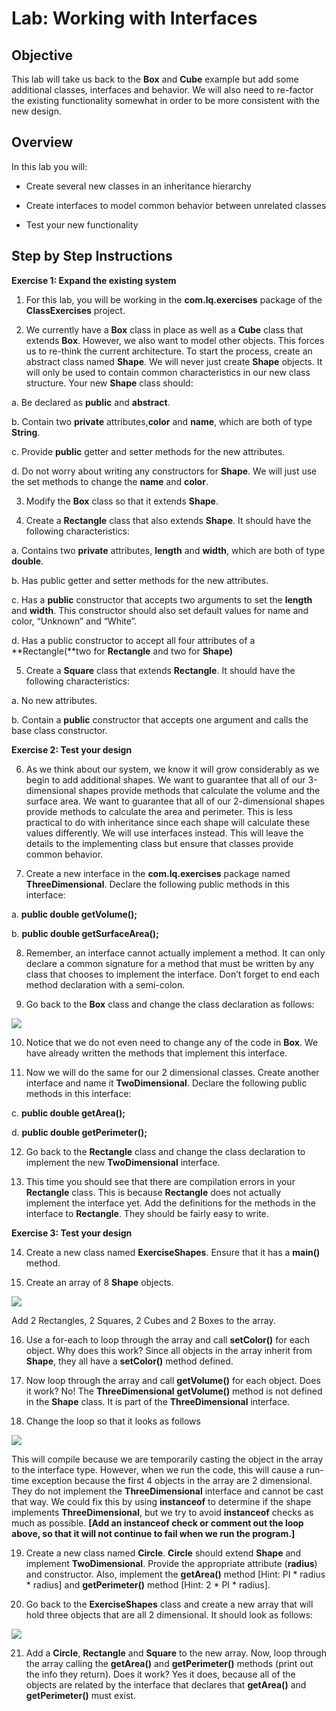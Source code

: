 # Lab: Working with Interfaces

## **Objective**

This lab will take us back to the **Box** and **Cube** example but add some additional classes, interfaces and behavior. We will also need to re-factor the existing functionality somewhat in order to be more consistent with the new design.

## **Overview**

In this lab you will:

-   Create several new classes in an inheritance hierarchy
    
-   Create interfaces to model common behavior between unrelated classes
    
-   Test your new functionality
    

## **Step by Step Instructions**

**Exercise 1: Expand the existing system**

1. For this lab, you will be working in the **com.lq.exercises** package of the **ClassExercises** project.

2. We currently have a **Box** class in place as well as a **Cube** class that extends **Box**. However, we also want to model other objects. This forces us to re-think the current architecture. To start the process, create an abstract class named **Shape**. We will never just create **Shape** objects. It will only be used to contain common characteristics in our new class structure. Your new **Shape** class should:

a. Be declared as **public** and **abstract**.

b. Contain two **private** attributes,**color** and **name**, which are both of type **String**.

c. Provide **public** getter and setter methods for the new attributes.

d. Do not worry about writing any constructors for **Shape**. We will just use the set methods to change the **name** and **color**.

3. Modify the **Box** class so that it extends **Shape**.

4. Create a **Rectangle** class that also extends **Shape**. It should have the following characteristics:

a. Contains two **private** attributes, **length** and **width**, which are both of type **double**.

b. Has public getter and setter methods for the new attributes.

c. Has a **public** constructor that accepts two arguments to set the **length** and **width**. This constructor should also set default values for name and color, “Unknown” and “White”.

d. Has a public constructor to accept all four attributes of a **Rectangle(**two for **Rectangle** and two for **Shape)**

5. Create a **Square** class that extends **Rectangle**. It should have the following characteristics:

a. No new attributes.

b. Contain a **public** constructor that accepts one argument and calls the base class constructor.

**Exercise 2: Test your design**

6. As we think about our system, we know it will grow considerably as we begin to add additional shapes. We want to guarantee that all of our 3-dimensional shapes provide methods that calculate the volume and the surface area. We want to guarantee that all of our 2-dimensional shapes provide methods to calculate the area and perimeter. This is less practical to do with inheritance since each shape will calculate these values differently. We will use interfaces instead. This will leave the details to the implementing class but ensure that classes provide common behavior.

7. Create a new interface in the **com.lq.exercises** package named **ThreeDimensional**. Declare the following public methods in this interface:

a. **public double getVolume();**

b. **public double getSurfaceArea();**

8. Remember, an interface cannot actually implement a method. It can only declare a common signature for a method that must be written by any class that chooses to implement the interface. Don’t forget to end each method declaration with a semi-colon.

9. Go back to the **Box** class and change the class declaration as follows:

![](https://d3c33hcgiwev3.cloudfront.net/imageAssetProxy.v1/eQKU3HRST7qClNx0Uh-6cA_ef1ef1495d7b4568a9b62c94b4cbff93_Image-11-1.png?expiry=1704153600000&hmac=ZF5boNeH_pw56-_chGSdmtklU4HWZvHxZrujedtVSBE)

10. Notice that we do not even need to change any of the code in **Box**. We have already written the methods that implement this interface.

11. Now we will do the same for our 2 dimensional classes. Create another interface and name it **TwoDimensional**. Declare the following public methods in this interface:

c. **public double getArea();**

d. **public double getPerimeter();**

12. Go back to the **Rectangle** class and change the class declaration to implement the new **TwoDimensional** interface.

13. This time you should see that there are compilation errors in your **Rectangle** class. This is because **Rectangle** does not actually implement the interface yet. Add the definitions for the methods in the interface to **Rectangle**. They should be fairly easy to write.

**Exercise 3: Test your design**

14. Create a new class named **ExerciseShapes**. Ensure that it has a **main()** method.

15. Create an array of 8 **Shape** objects.

![](https://d3c33hcgiwev3.cloudfront.net/imageAssetProxy.v1/_TT3FlIHTO-09xZSB7zvmQ_b1d761c8a9c64595a77cc4d4c39d29db_Image-11-2.png?expiry=1704153600000&hmac=GJIPeJUJQlTyPn99OTKv8mdjAxLDiNfm06vMkeb84QI)

Add 2 Rectangles, 2 Squares, 2 Cubes and 2 Boxes to the array.

16. Use a for-each to loop through the array and call **setColor()** for each object. Why does this work? Since all objects in the array inherit from **Shape**, they all have a **setColor()** method defined.

17. Now loop through the array and call **getVolume()** for each object. Does it work? No! The **ThreeDimensional**  **getVolume()** method is not defined in the **Shape** class. It is part of the **ThreeDimensional** interface.

18. Change the loop so that it looks as follows

![](https://d3c33hcgiwev3.cloudfront.net/imageAssetProxy.v1/dBJ_9AGMSkaSf_QBjNpGJw_efb66ae7ddb342f38cb8501308c3f3bf_Image-11-3.png?expiry=1704153600000&hmac=Qiz4Zhno7Eaf8frZ2B-ZSM5XHudjAu6ib2xeMwmd_30)

This will compile because we are temporarily casting the object in the array to the interface type. However, when we run the code, this will cause a run-time exception because the first 4 objects in the array are 2 dimensional. They do not implement the **ThreeDimensional** interface and cannot be cast that way. We could fix this by using **instanceof** to determine if the shape implements **ThreeDimensional**, but we try to avoid **instanceof** checks as much as possible. **[Add an instanceof check or comment out the loop above, so that it will not continue to fail when we run the program.]**

19. Create a new class named **Circle**. **Circle** should extend **Shape** and implement **TwoDimensional**. Provide the appropriate attribute (**radius**) and constructor. Also, implement the **getArea()** method [Hint: PI * radius * radius] and **getPerimeter()** method [Hint: 2 * PI * radius].

20. Go back to the **ExerciseShapes** class and create a new array that will hold three objects that are all 2 dimensional. It should look as follows:

![](https://d3c33hcgiwev3.cloudfront.net/imageAssetProxy.v1/ZWSx_VRQSe-ksf1UUMnvVA_3f310655fec44754b224edd1a4cc0301_Image-11-4.png?expiry=1704153600000&hmac=RFaDPJzrq1sLpa_tG21KNAmb0sT3PWvxhQxLQLL6vYY)

21. Add a **Circle**, **Rectangle** and **Square** to the new array. Now, loop through the array calling the **getArea()** and **getPerimeter()** methods (print out the info they return). Does it work? Yes it does, because all of the objects are related by the interface that declares that **getArea()** and **getPerimeter()** must exist.